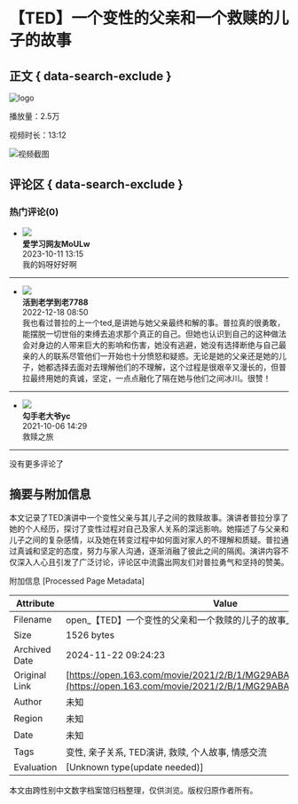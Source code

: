 # 【TED】一个变性的父亲和一个救赎的儿子的故事

## 正文 { data-search-exclude }


![logo](https://open-image.ws.126.net/open-h5uploadfile/head-logo-190916.png)

播放量：2.5万  

视频时长：13:12  

![视频截图](http://open-image.ws.126.net/42b3ed0c9a0d4a14bcc7131ef26ef77a.jpg)

## 评论区 { data-search-exclude }

### 热门评论(0)

- ![](http://open-image.ws.126.net/prod/avatar-cd0b60b8891c430bae4885ea07de0606.JPEG?x-oss-process=image/resize,w_NaN)  
  **爱学习网友MoULw**  
  2023-10-11 13:15  
  我的妈呀好好啊  

---

- ![](https://thirdwx.qlogo.cn/mmopen/vi_32/nEurbpMWhdsfFmJKkicbFMVJds8RKE3GHd9KV40yjicxbmn5ia6aJNwgmXFXP0wSLQHzrUAD71yuFBVyI69mI74Qw/132?x-oss-process=image/resize,w_NaN)  
  **活到老学到老7788**  
  2022-12-18 08:50  
  我也看过普拉的上一个ted,是讲她与她父亲最终和解的事。普拉真的很勇敢，能摆脱一切世俗的束缚去追求那个真正的自己。但她也认识到自己的这种做法会对身边的人带来巨大的影响和伤害，她没有逃避，她没有选择断绝与自己最亲的人的联系尽管他们一开始也十分愤怒和疑惑。无论是她的父亲还是她的儿子，她都选择去面对去理解他们的不理解，这个过程是很艰辛又漫长的，但普拉最终用她的真诚，坚定，一点点融化了隔在她与他们之间冰川。很赞！  

---

- ![](https://wxcp-img.oss-cn-beijing.aliyuncs.com/1535287385213_8096862.png)  
  **勾手老大爷yc**  
  2021-10-06 14:29  
  救赎之旅  

---

没有更多评论了

## 摘要与附加信息

<!-- tcd_abstract -->
本文记录了TED演讲中一个变性父亲与其儿子之间的救赎故事。演讲者普拉分享了她的个人经历，探讨了变性过程对自己及家人关系的深远影响。她描述了与父亲和儿子之间的复杂感情，以及她在转变过程中如何面对家人的不理解和质疑。普拉通过真诚和坚定的态度，努力与家人沟通，逐渐消融了彼此之间的隔阂。演讲内容不仅深入人心且引发了广泛讨论，评论区中流露出网友们对普拉勇气和坚持的赞美。
<!-- tcd_abstract_end -->

附加信息 [Processed Page Metadata]

| Attribute       | Value                                  |
|-----------------|----------------------------------------|
| Filename        | open_【TED】一个变性的父亲和一个救赎的儿子的故事_-_网易公开课.md                             |
| Size            | 1526 bytes                           |
| Archived Date   | 2024-11-22 09:24:23                             |
| Original Link   | [https://open.163.com/movie/2021/2/B/1/MG29ABAQC_MG29F35B1.html](https://open.163.com/movie/2021/2/B/1/MG29ABAQC_MG29F35B1.html)                       |
| Author          | 未知                               |
| Region          | 未知                               |
| Date            | 未知                                 |
| Tags            | 变性, 亲子关系, TED演讲, 救赎, 个人故事, 情感交流                                 |
| Evaluation            | [Unknown type(update needed)]                                 |
<!-- tcd_table_end -->

本文由跨性别中文数字档案馆归档整理，仅供浏览。版权归原作者所有。
